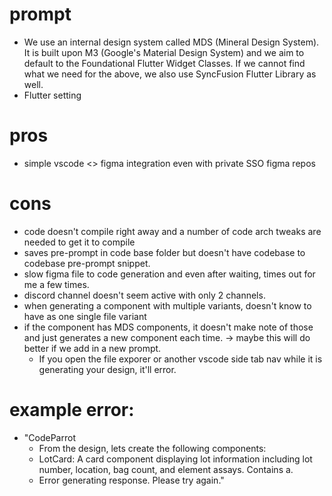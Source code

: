 # prompt

- We use an internal design system called MDS (Mineral Design System). It is built upon M3 (Google's Material Design System) and we aim to default to the Foundational Flutter Widget Classes. If we cannot find what we need for the above, we also use SyncFusion Flutter Library as well.
- Flutter setting

# pros

- simple vscode <> figma integration even with private SSO figma repos

# cons

- code doesn't compile right away and a number of code arch tweaks are needed to get it to compile
- saves pre-prompt in code base folder but doesn't have codebase to codebase pre-prompt snippet.
- slow figma file to code generation and even after waiting, times out for me a few times.
- discord channel doesn't seem active with only 2 channels.
- when generating a component with multiple variants, doesn't know to have as one single file variant
- if the component has MDS components, it doesn't make note of those and just generates a new component each time. -> maybe this will do better if we add in a new prompt.
  - If you open the file exporer or another vscode side tab nav while it is generating your design, it'll error.

# example error:

- "CodeParrot
  - From the design, lets create the following components:
  - LotCard: A card component displaying lot information including lot number, location, bag count, and element assays. Contains a.
  - Error generating response. Please try again."
